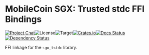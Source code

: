 # MobileCoin SGX: Trusted stdc FFI Bindings

[![Project Chat][chat-image]][chat-link]<!--
-->![License][license-image]<!--
-->![Target][target-image]<!--
-->[![Crates.io][crate-image]][crate-link]<!--
-->[![Docs Status][docs-image]][docs-link]<!--
-->[![Dependency Status][deps-image]][deps-link]

FFI linkage for the `sgx_tstdc` library.

[chat-image]: https://img.shields.io/discord/844353360348971068?style=flat-square
[chat-link]: https://mobilecoin.chat
[license-image]: https://img.shields.io/crates/l/mc-sgx-tstdc-sys?style=flat-square
[target-image]: https://img.shields.io/badge/target-sgx-red?style=flat-square
[crate-image]: https://img.shields.io/crates/v/mc-sgx-tstdc-sys.svg?style=flat-square
[crate-link]: https://crates.io/crates/mc-sgx-tstdc-sys
[docs-image]: https://img.shields.io/docsrs/mc-sgx-tstdc-sys?style=flat-square
[docs-link]: https://docs.rs/crate/mc-sgx-tstdc-sys
[deps-image]: https://deps.rs/crate/mc-sgx-tstdc-sys/0.3.0/status.svg?style=flat-square
[deps-link]: https://deps.rs/crate/mc-sgx-tstdc-sys/0.3.0

